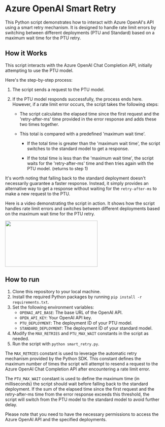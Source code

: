 # Azure OpenAI Smart Retry

This Python script demonstrates how to interact with Azure OpenAI's API using a smart retry mechanism. It is designed to handle rate limit errors by switching between different deployments (PTU and Standard) based on a maximum wait time for the PTU retry.

## How it Works

This script interacts with the Azure OpenAI Chat Completion API, initially attempting to use the PTU model.

Here's the step-by-step process:

1.  The script sends a request to the PTU model.

2.  If the PTU model responds successfully, the process ends here. <BR>However, if a rate limit error occurs, the script takes the following steps:

    - The script calculates the elapsed time since the first request and the 'retry-after-ms' time provided in the error response and adds these two times together.
    
    - This total is compared with a predefined 'maximum wait time'.
     
       - If the total time is greater than the 'maximum wait time', the script switches to the standard model to get a response.

        - If the total time is less than the 'maximum wait time', the script waits for the 'retry-after-ms' time and then tries again with the PTU model. (returns to step 1)

It's worth noting that falling back to the standard deployment doesn't necessarily guarantee a faster response. Instead, it simply provides an alternative way to get a response without waiting for the `retry-after-ms` to make a new request to the PTU.

Here is a video demonstrating the script in action. It shows how the script handles rate limit errors and switches between different deployments based on the maximum wait time for the PTU retry.     

<a href="https://www.youtube.com/embed/iQnW0cy1-sY" target="_blank"><img src="https://img.youtube.com/vi/iQnW0cy1-sY/hqdefault.jpg" width="300" height="150" /></a>

## How to run

1. Clone this repository to your local machine.
2. Install the required Python packages by running `pip install -r requirements.txt`.
3. Set the following environment variables:
    - `OPENAI_API_BASE`: The base URL of the OpenAI API.
    - `OPEN_API_KEY`: Your OpenAI API key.
    - `PTU_DEPLOYMENT`: The deployment ID of your PTU model.
    - `STANDARD_DEPLOYMENT`: The deployment ID of your standard model.
4. Modify the `MAX_RETRIES` and `PTU_MAX_WAIT` constants in the script as needed.
5. Run the script with `python smart_retry.py`.

The `MAX_RETRIES` constant is used to leverage the automatic retry mechanism provided by the Python SDK. This constant defines the maximum number of times the script will attempt to resend a request to the Azure OpenAI Chat Completion API after encountering a rate limit error.

The `PTU_MAX_WAIT` constant is used to define the maximum time (in milliseconds) the script should wait before falling back to the standard deployment. If the sum of the elapsed time since the first request and the retry-after-ms time from the error response exceeds this threshold, the script will switch from the PTU model to the standard model to avoid further delay.

Please note that you need to have the necessary permissions to access the Azure OpenAI API and the specified deployments.